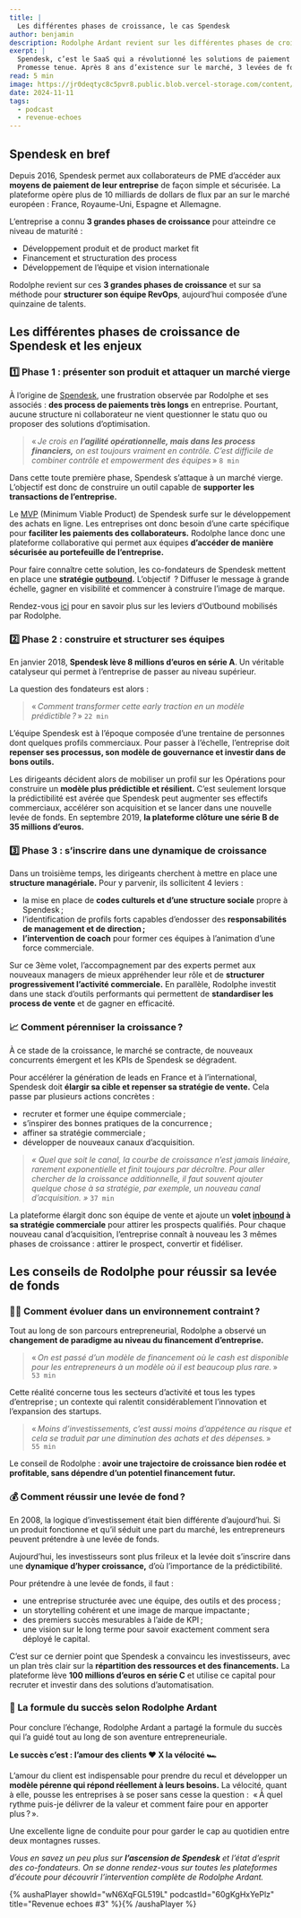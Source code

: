 ```yaml
---
title: |
  Les différentes phases de croissance, le cas Spendesk
author: benjamin
description: Rodolphe Ardant revient sur les différentes phases de croissance qui ont jalonné l’ascension de Spendesk.
exerpt: |
  Spendesk, c’est le SaaS qui a révolutionné les solutions de paiement en entreprise. Co-fondée par Rodolphe Ardant en 2016, la plateforme a pour mission de libérer les entreprises et les collaborateurs du processus complexe de gestion des dépenses au travail tout en fournissant 100 % de contrôle aux équipes financières.
  Promesse tenue. Après 8 ans d’existence sur le marché, 3 levées de fonds et plus 140 000 utilisateurs, Spendesk est la 26ème licorne française. Au micro de Revenue Echoes, Rodolphe est venu raconter les grandes étapes de la croissance par le prisme du Revenue.
read: 5 min
image: https://jr0deqtyc8c5pvr8.public.blob.vercel-storage.com/content/posts/revenue-echoes-3/cover-1.png
date: 2024-11-11
tags:
  - podcast
  - revenue-echoes
---
```

## Spendesk en bref

Depuis 2016, Spendesk permet aux collaborateurs de PME d’accéder aux **moyens de paiement de leur entreprise** de façon simple et sécurisée. La plateforme opère plus de 10 milliards de dollars de flux par an sur le marché européen : France, Royaume-Uni, Espagne et Allemagne.

L’entreprise a connu **3 grandes phases de croissance** pour atteindre ce niveau de maturité :

- Développement produit et de product market fit
- Financement et structuration des process
- Développement de l’équipe et vision internationale

Rodolphe revient sur ces **3 grandes phases de croissance** et sur sa méthode pour **structurer son équipe RevOps**, aujourd’hui composée d’une quinzaine de talents.

## Les différentes phases de croissance de Spendesk et les enjeux

### 1️⃣ Phase 1 : présenter son produit et attaquer un marché vierge

À l’origine de [Spendesk](https://www.spendesk.com/fr/about/), une frustration observée par Rodolphe et ses associés : **des process de paiements très longs** en entreprise. Pourtant, aucune structure ni collaborateur ne vient questionner le statu quo ou proposer des solutions d’optimisation.

> « *Je crois en **l’agilité opérationnelle, mais dans les process financiers,** on est toujours vraiment en contrôle. C’est difficile de combiner contrôle et empowerment des équipes* » `8 min`
>

Dans cette toute première phase, Spendesk s’attaque à un marché vierge. L’objectif est donc de construire un outil capable de **supporter les transactions de l’entreprise.**

Le [MVP](https://thetribe.io/glossaire-mvp-methode-minimum-viable-product/) (Minimum Viable Product) de Spendesk surfe sur le développement des achats en ligne. Les entreprises ont donc besoin d’une carte spécifique pour **faciliter les paiements des collaborateurs.** Rodolphe lance donc une plateforme collaborative qui permet aux équipes **d’accéder de manière sécurisée au portefeuille de l’entreprise.**

Pour faire connaître cette solution, les co-fondateurs de Spendesk mettent en place une **stratégie [outbound](https://blog.hubspot.fr/marketing/outbound-marketing).** L’objectif  ? Diffuser le message à grande échelle, gagner en visibilité et commencer à construire l’image de marque.

Rendez-vous [ici](https://www.notion.so/Comment-structurer-progressivement-son-quipe-Revenue-les-conseils-des-Rodolphe-1813e6cbc84580319bedf47784dd17e1?pvs=21) pour en savoir plus sur les leviers d’Outbound mobilisés par Rodolphe.

### 2️⃣ Phase 2 : construire et structurer ses équipes

En janvier 2018, **Spendesk lève 8 millions d’euros en série A**. Un véritable catalyseur qui permet à l’entreprise de passer au niveau supérieur.

La question des fondateurs est alors :

> « *Comment transformer cette early traction en un modèle prédictible ?* » `22 min`
>

L’équipe Spendesk est à l’époque composée d’une trentaine de personnes dont quelques profils commerciaux. Pour passer à l’échelle, l’entreprise doit **repenser ses processus, son modèle de gouvernance et investir dans de bons outils.**

Les dirigeants décident alors de mobiliser un profil sur les Opérations pour construire un **modèle plus prédictible et résilient.** C’est seulement lorsque la prédictibilité est avérée que Spendesk peut augmenter ses effectifs commerciaux, accélérer son acquisition et se lancer dans une nouvelle levée de fonds. En septembre 2019, **la plateforme clôture une série B de 35 millions d’euros.**

### 3️⃣ Phase 3 : s’inscrire dans une dynamique de croissance

Dans un troisième temps, les dirigeants cherchent à mettre en place une **structure managériale.** Pour y parvenir, ils sollicitent 4 leviers :

- la mise en place de **codes culturels et d’une structure sociale** propre à Spendesk ;
- l’identification de profils forts capables d’endosser des **responsabilités de management et de direction ;**
- **l’intervention de coach** pour former ces équipes à l’animation d’une force commerciale.

Sur ce 3ème volet, l’accompagnement par des experts permet aux nouveaux managers de mieux appréhender leur rôle et de **structurer progressivement l’activité commerciale.** En parallèle, Rodolphe investit dans une stack d’outils performants qui permettent de **standardiser les process de vente** et de gagner en efficacité.

### 📈 Comment pérenniser la croissance ?

À ce stade de la croissance, le marché se contracte, de nouveaux concurrents émergent et les KPIs de Spendesk se dégradent.

Pour accélérer la génération de leads en France et à l’international, Spendesk doit **élargir sa cible et repenser sa stratégie de vente.** Cela passe par plusieurs actions concrètes :

- recruter et former une équipe commerciale ;
- s’inspirer des bonnes pratiques de la concurrence ;
- affiner sa stratégie commerciale ;
- développer de nouveaux canaux d’acquisition.

> *« Quel que soit le canal, la courbe de croissance n’est jamais linéaire, rarement exponentielle et finit toujours par décroître. Pour aller chercher de la croissance additionnelle, il faut souvent ajouter quelque chose à sa stratégie, par exemple, un nouveau canal d’acquisition. »* `37 min`
>

La plateforme élargit donc son équipe de vente et ajoute un **volet [inbound](https://www.hubspot.fr/inbound-marketing) à sa stratégie commerciale** pour attirer les prospects qualifiés. Pour chaque nouveau canal d’acquisition, l’entreprise connaît à nouveau les 3 mêmes phases de croissance : attirer le prospect, convertir et fidéliser.

## Les conseils de Rodolphe pour réussir sa levée de fonds

### 🧘🏻 Comment évoluer dans un environnement contraint ?

Tout au long de son parcours entrepreneurial, Rodolphe a observé un **changement de paradigme au niveau du financement d’entreprise.**

> « *On est passé d’un modèle de financement où le cash est disponible pour les entrepreneurs à un modèle où il est beaucoup plus rare.* » `53 min`
>

Cette réalité concerne tous les secteurs d’activité et tous les types d’entreprise ; un contexte qui ralentit considérablement l’innovation et l’expansion des startups.

> « *Moins d’investissements, c’est aussi moins d’appétence au risque et cela se traduit par une diminution des achats et des dépenses.* » `55 min`
>

Le conseil de Rodolphe : **avoir une trajectoire de croissance bien rodée et profitable, sans dépendre d’un potentiel financement futur.**

### 💰 Comment réussir une levée de fond ?

En 2008, la logique d’investissement était bien différente d’aujourd’hui. Si un produit fonctionne et qu’il séduit une part du marché, les entrepreneurs peuvent prétendre à une levée de fonds.

Aujourd’hui, les investisseurs sont plus frileux et la levée doit s’inscrire dans une **dynamique d’hyper croissance,** d’où l’importance de la prédictibilité.

Pour prétendre à une levée de fonds, il faut :

- une entreprise structurée avec une équipe, des outils et des process ;
- un storytelling cohérent et une image de marque impactante ;
- des premiers succès mesurables à l’aide de KPI ;
- une vision sur le long terme pour savoir exactement comment sera déployé le capital.

C’est sur ce dernier point que Spendesk a convaincu les investisseurs, avec un plan très clair sur la **répartition des ressources et des financements.** La plateforme lève **100 millions d’euros en série C** et utilise ce capital pour recruter et investir dans des solutions d’automatisation.

### 🧮 La formule du succès selon Rodolphe Ardant

Pour conclure l’échange, Rodolphe Ardant a partagé la formule du succès qui l’a guidé tout au long de son aventure entrepreneuriale.

**Le succès c’est : l’amour des clients ❤️ X la vélocité 🏎️**

L’amour du client est indispensable pour prendre du recul et développer un **modèle pérenne qui répond réellement à leurs besoins.** La vélocité, quant à elle, pousse les entreprises à se poser sans cesse la question :  « À quel rythme puis-je délivrer de la valeur et comment faire pour en apporter plus ? ».

Une excellente ligne de conduite pour pour garder le cap au quotidien entre deux montagnes russes.

*Vous en savez un peu plus sur **l’ascension de Spendesk** et l’état d’esprit des co-fondateurs. On se donne rendez-vous sur toutes les plateformes d’écoute pour découvrir l’intervention complète de Rodolphe Ardant.*


{% aushaPlayer showId="wN6XqFGL519L" podcastId="60gKgHxYePlz" title="Revenue echoes #3" %}{% /aushaPlayer %}
